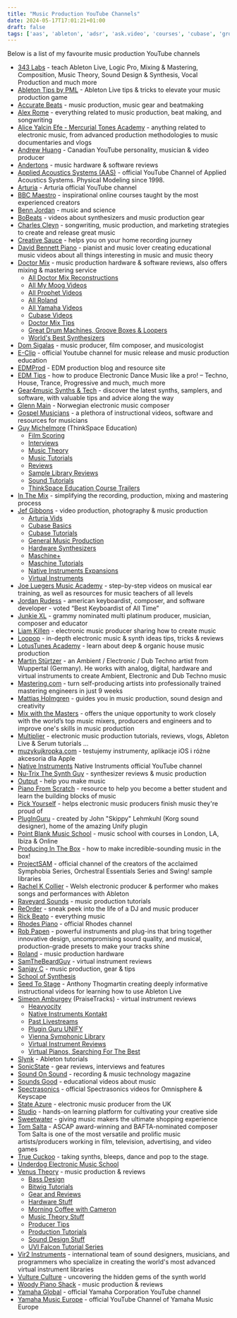 ```yaml
---
title: "Music Production YouTube Channels"
date: 2024-05-17T17:01:21+01:00
draft: false
tags: ['aas', 'ableton', 'adsr', 'ask.video', 'courses', 'cubase', 'groove3', 'logic pro', 'maschine', 'music production', 'music theory', 'native instruments', 'piano', 'pianote', 'serum', 'steinberg', 'training', 'youtube']
---
```


Below is a list of my favourite music production YouTube channels
- [343 Labs](https://www.youtube.com/@343labs) - teach Ableton Live, Logic Pro, Mixing & Mastering, Composition, Music Theory, Sound Design & Synthesis, Vocal Production and much more
- [Ableton Tips by PML](https://www.youtube.com/@abletontips) - Ableton Live tips & tricks to elevate your music production game
- [Accurate Beats](https://www.youtube.com/@AccurateBeats/) - music production, music gear and beatmaking
- [Alex Rome](https://www.youtube.com/@AlexRome) - everything related to music production, beat making, and songwriting
- [Alice Yalcin Efe - Mercurial Tones Academy](https://www.youtube.com/@Alice-Efe/videos) - anything related to electronic music, from advanced production methodologies to music documentaries and vlogs
- [Andrew Huang](https://www.youtube.com/@andrewhuang/) - Canadian YouTube personality, musician & video producer
- [Andertons](https://www.youtube.com/@AndertonsKeyboardDept/) - music hardware & software reviews
- [Applied Acoustics Systems (AAS)](https://www.youtube.com/@AASphysicalmodeling/) - official YouTube Channel of Applied Acoustics Systems. Physical Modeling since 1998.
- [Arturia](https://www.youtube.com/@ArturiaOfficial/) - Arturia official YouTube channel
- [BBC Maestro](https://www.youtube.com/@BBCMaestro/) - inspirational online courses taught by the most experienced creators
- [Benn Jordan](https://www.youtube.com/@BennJordan) - music and science
- [BoBeats](https://www.youtube.com/@BoBeats/) - videos about synthesizers and music production gear
- [Charles Cleyn](https://www.youtube.com/@CharlesCleyn/) - songwriting, music production, and marketing strategies to create and release great music
- [Creative Sauce](https://www.youtube.com/@CreativeSauce/) - helps you on your home recording journey
- [David Bennett Piano](https://www.youtube.com/@DavidBennettPiano) - pianist and music lover creating educational music videos about all things interesting in music and music theory
- [Doctor Mix](https://www.youtube.com/@Doctormix/) - music production hardware & software reviews, also offers mixing & mastering service
  - [All Doctor Mix Reconstructions](https://www.youtube.com/playlist?list=PL3zIryVDCWcUooR1ybCmKbhfBaMjvYYs5)
  - [All My Moog Videos](https://www.youtube.com/playlist?list=PL3zIryVDCWcUk13R-w9ZxZC07bJgNI7pC)
  - [All Prophet Videos](https://www.youtube.com/playlist?list=PL3zIryVDCWcWSRe_h-h_Y-5DDPk_F00pz)
  - [All Roland](https://www.youtube.com/playlist?list=PL3zIryVDCWcXXuunX-sN8GW5pUmPmPkw8)
  - [All Yamaha Videos](https://www.youtube.com/playlist?list=PL3zIryVDCWcUXKxC18P2Ez67FpBOxeGE7)
  - [Cubase Videos](https://www.youtube.com/playlist?list=PL3zIryVDCWcXl3rxCau6qFHN2ZcUZBYIq)
  - [Doctor Mix Tips](https://www.youtube.com/playlist?list=PL3zIryVDCWcU8T_qQ0clsK_ch-dR-KHm5)
  - [Great Drum Machines, Groove Boxes & Loopers](https://www.youtube.com/playlist?list=PL3zIryVDCWcUfwdjjUdgZTbyHvO6Jzd62)
  - [World's Best Synthesizers](https://www.youtube.com/playlist?list=PL3zIryVDCWcXtMRY-5M-WIAjpPufXT9hn)
- [Dom Sigalas](https://www.youtube.com/@DomSigalas/) - music producer, film composer, and musicologist
- [E-Clip](https://www.youtube.com/@EClipChannel) - official Youtube channel for music release and music production education
- [EDMProd](https://www.youtube.com/@EDMProd) - EDM production blog and resource site
- [EDM Tips](https://www.youtube.com/@EDMTips/) - how to produce Electronic Dance Music like a pro! – Techno, House, Trance, Progressive and much, much more
- [Gear4music Synths & Tech](https://www.youtube.com/@Gear4musicSynthsTech) - discover the latest synths, samplers, and software, with valuable tips and advice along the way
- [Glenn Main](https://www.youtube.com/channel/UCVUvMnJP25iVLn8ixbiWOuA/) - Norwegian electronic music composer
- [Gospel Musicians](https://www.youtube.com/@GospelMusicians/) - a plethora of instructional videos, software and resources for musicians
- [Guy Michelmore](https://www.youtube.com/@ThinkSpaceEducation/) (ThinkSpace Education)
  - [Film Scoring](https://www.youtube.com/playlist?list=PLH1Kp5ewZe_SHq6gQihnjF07gt6GGB76T)
  - [Interviews](https://www.youtube.com/playlist?list=PLH1Kp5ewZe_TlOgc-sxeyqh7bgQy7k_ZB)
  - [Music Theory](https://www.youtube.com/playlist?list=PLH1Kp5ewZe_TP3CMB6LBw9ZjRCduyqoqj)
  - [Music Tutorials](https://www.youtube.com/playlist?list=PLH1Kp5ewZe_SZJ8ntw615PZb0TwrzC2EG)
  - [Reviews](https://www.youtube.com/playlist?list=PLH1Kp5ewZe_Sht3Z57_aUnZ1yu-14-LR2)
  - [Sample Library Reviews](https://www.youtube.com/playlist?list=PLH1Kp5ewZe_RWKVxOfjpRVTEbYr2YqGjM)
  - [Sound Tutorials](https://www.youtube.com/playlist?list=PLH1Kp5ewZe_SICOvowdV779wKDHpniznl)
  - [ThinkSpace Education Course Trailers](https://www.youtube.com/playlist?list=PLH1Kp5ewZe_S8ovquxXreMj9BA8fWTW8y)
- [In The Mix](https://www.youtube.com/@inthemix/) - simplifying the recording, production, mixing and mastering process
- [Jef Gibbons](https://www.youtube.com/@jefgibbons/) - video production, photography & music production
  - [Arturia Vids](https://www.youtube.com/playlist?list=PLVqwsSRt4jtYT20yxBCpuOyt4hLJh0D7L)
  - [Cubase Basics](https://www.youtube.com/playlist?list=PLVqwsSRt4jtZ5SF5i0E-NFVyxiTND11ES)
  - [Cubase Tutorials](https://www.youtube.com/playlist?list=PLVqwsSRt4jtayXXmd79-BcJ9qAVhUPWbZ)
  - [General Music Production](https://www.youtube.com/playlist?list=PLVqwsSRt4jtbCQKqCzTM8s4cHq0CLuh72)
  - [Hardware Synthesizers](https://www.youtube.com/playlist?list=PLVqwsSRt4jtacg4_PJkWOlzPUh1wDM9ss)
  - [Maschine+](https://www.youtube.com/playlist?list=PLVqwsSRt4jtY0SnXz_uYof6qsBsH6KB4w)
  - [Maschine Tutorials](https://www.youtube.com/playlist?list=PLVqwsSRt4jtb6o0kJIL48xWk_NvStdiWu)
  - [Native Instruments Expansions](https://www.youtube.com/playlist?list=PLVqwsSRt4jtZ1mLFZIZunHIm_D6iJep2c)
  - [Virtual Instruments](https://www.youtube.com/playlist?list=PLVqwsSRt4jtbeibrLyuz4r9_svrTfEJ3S)
- [Joe Luegers Music Academy](https://www.youtube.com/@joeluegersmusicacademy) - step-by-step videos on musical ear training, as well as resources for music teachers of all levels
- [Jordan Rudess](https://www.youtube.com/@JordanRudessKeys/) - american keyboardist, composer, and software developer - voted “Best Keyboardist of All Time”
- [Junkie XL](https://www.youtube.com/channel/UCor9SN3lpO-BT2aBvAwBptw) - grammy nominated multi platinum producer, musician, composer and educator
- [Liam Killen](https://www.youtube.com/channel/UCcDhRSTD-ba6Di5Kt9gy68g) - electronic music producer sharing how to create music
- [Loopop](https://www.youtube.com/@loopop/) - in-depth electronic music & synth ideas tips, tricks & reviews
- [LotusTunes Academy](https://www.youtube.com/@lotustunesacademy/) - learn about deep & organic house music production
- [Martin Stürtzer](https://www.youtube.com/channel/UCGSSFkUjSBpDzA1aD4yq1zw) - an Ambient / Electronic / Dub Techno artist from Wuppertal (Germany). He works with analog, digital, hardware and virtual instruments to create Ambient, Electronic and Dub Techno music
- [Mastering․com](https://www.youtube.com/@masteringcom/) - turn self-producing artists into professionally trained mastering engineers in just 9 weeks
- [Mattias Holmgren](https://www.youtube.com/@MattiasHolmgren/) - guides you in music production, sound design and creativity
- [Mix with the Masters](https://www.youtube.com/@mixwiththemasters/) - offers the unique opportunity to work closely with the world’s top music mixers, producers and engineers and to improve one's skills in music production
- [Multiplier](https://www.youtube.com/@MultiplierSounds/) - electronic music production tutorials, reviews, vlogs, Ableton Live & Serum tutorials ...
- [muzykujkropka.com](https://www.youtube.com/@muzykujkropkacom) - testujemy instrumenty, aplikacje iOS i różne akcesoria dla Apple
- [Native Instruments](https://www.youtube.com/@NativeInstruments/) Native Instruments official YouTube channel
- [Nu-Trix The Synth Guy](https://www.youtube.com/channel/UCgHC3J__UPXEcJOqC089Nnw/) - synthesizer reviews & music production
- [Output](https://www.youtube.com/@Outputsounds) - help you make music
- [Piano From Scratch](https://www.youtube.com/@PianoFromScratch/) - resource to help you become a better student and learn the building blocks of music
- [Pick Yourself](https://www.youtube.com/@pickyourselfofficial/) - helps electronic music producers finish music they're proud of
- [PlugInGuru](https://www.youtube.com/@PlugInGuruVideo/) - created by John "Skippy" Lehmkuhl (Korg sound designer), home of the amazing Unify plugin
- [Point Blank Music School](https://www.youtube.com/@PointBlankMusicSchool/) - music school with courses in London, LA, Ibiza & Online
- [Producing In The Box](https://www.youtube.com/@ProducingInTheBox/) - how to make incredible-sounding music in the box!
- [ProjectSAM](https://www.youtube.com/@ProjectSAMCinematicSampling/) - official channel of the creators of the acclaimed Symphobia Series, Orchestral Essentials Series and Swing! sample libraries
- [Rachel K Collier](https://youtube.com/@RachelKCollierRKC/) - Welsh electronic producer & performer who makes songs and performances with Ableton
- [Raveyard Sounds](https://www.youtube.com/@raveyardsounds/) - music production tutorials
- [ReOrder](https://www.youtube.com/@reorderdj/) - sneak peek into the life of a DJ and music producer
- [Rick Beato](https://www.youtube.com/@RickBeato/) - everything music
- [Rhodes Piano](https://www.youtube.com/@rhodesmusic/) - official Rhodes channel
- [Rob Papen](https://www.youtube.com/@RobPapen/) - powerful instruments and plug-ins that bring together innovative design, uncompromising sound quality, and musical, production-grade presets to make your tracks shine
- [Roland](https://www.youtube.com/@rolandglobal/) - music production hardware
- [SamTheBeardGuy](https://www.youtube.com/@SamTheBeardGuy/) - virtual instrument reviews
- [Sanjay C](https://www.youtube.com/@SanjayC/) - music production, gear & tips
- [School of Synthesis](https://www.youtube.com/@SchoolofSynthesis/)
- [Seed To Stage](https://www.youtube.com/@SeedtoStage/) - Anthony Thogmartin creating deeply informative instructional videos for learning how to use Ableton Live
- [Simeon Amburgey](https://www.youtube.com/@PraiseTracks/) (PraiseTracks) - virtual instrument reviews
  - [Heavyocity](https://www.youtube.com/playlist?list=PLygzRhYzPtHgcyBujZk3Vw8HDG23KCuxP)
  - [Native Instruments Kontakt](https://www.youtube.com/playlist?list=PLygzRhYzPtHgz_6OjiO649n-yVz60h1UY)
  - [Past Livestreams](https://www.youtube.com/playlist?list=PLygzRhYzPtHgaX1B7DPTUm5tfc291g0BY)
  - [Plugin Guru UNIFY](https://www.youtube.com/playlist?list=PLygzRhYzPtHjLYeCfW2_HUW3wIuKmkq6S)
  - [Vienna Symphonic Library](https://www.youtube.com/playlist?list=PLygzRhYzPtHhKIB5ETO5UtE68qWfEd9nE)
  - [Virtual Instrument Reviews](https://www.youtube.com/playlist?list=PLygzRhYzPtHj2SKSRkWMQ89QAeVzug_uG)
  - [Virtual Pianos, Searching For The Best](https://www.youtube.com/playlist?list=PLygzRhYzPtHg84vRu53QlJEXbsMnIpDlF)
- [Slynk](https://www.youtube.com/@Slynk/) - Ableton tutorials
- [SonicState](https://www.youtube.com/@sonicstate/) - gear reviews, interviews and features
- [Sound On Sound](https://www.youtube.com/@soundonsound/) - recording & music technology magazine
- [Sounds Good](https://www.youtube.com/@SoundsGoodChannel) - educational videos about music
- [Spectrasonics](https://www.youtube.com/@SpectrasonicsVIDEO/) - official Spectrasonics videos for Omnisphere & Keyscape
- [State Azure](https://www.youtube.com/channel/UClKIjbgtWGzHtXhBDS_I0pg/) - electronic music producer from the UK
- [Studio](https://www.youtube.com/@Studio) - hands-on learning platform for cultivating your creative side
- [Sweetwater](https://www.youtube.com/@sweetwater/) - giving music makers the ultimate shopping experience
- [Tom Salta](https://www.youtube.com/@TomSalta/) - ASCAP award-winning and BAFTA-nominated composer Tom Salta is one of the most versatile and prolific music artists/producers working in film, television, advertising, and video games
- [True Cuckoo](https://www.youtube.com/@truecuckoo/) - taking synths, bleeps, dance and pop to the stage.
- [Underdog Electronic Music School](https://www.youtube.com/@OscarUnderdog/)
- [Venus Theory](https://www.youtube.com/@VenusTheory/) - music production & reviews
  - [Bass Design](https://www.youtube.com/playlist?list=PLCXbZyyqusu3KEmHHYe_xd8G3Sf39FDP1)
  - [Bitwig Tutorials](https://www.youtube.com/playlist?list=PLCXbZyyqusu1QG-b9JVrHru5iZhx6Z9tK)
  - [Gear and Reviews](https://www.youtube.com/playlist?list=PLCXbZyyqusu2nxZPVTN1IuKfwseJVUT9z)
  - [Hardware Stuff](https://www.youtube.com/playlist?list=PLCXbZyyqusu1mgkpnnVcbpTyMBVanKp9T)
  - [Morning Coffee with Cameron](https://www.youtube.com/playlist?list=PLCXbZyyqusu2dL1MBaH0fHHdxyruUj-5z)
  - [Music Theory Stuff](https://www.youtube.com/playlist?list=PLCXbZyyqusu1eXgstWgtAldOrYHvhj9ks)
  - [Producer Tips](https://www.youtube.com/playlist?list=PLCXbZyyqusu1CjTZnl2jyB7VCybQn418p)
  - [Production Tutorials](https://www.youtube.com/playlist?list=PLCXbZyyqusu088kO-bfY1K3mretiVej_2)
  - [Sound Design Stuff](https://www.youtube.com/playlist?list=PLCXbZyyqusu3LP2Qk2p6ZwrLLjnNLZGZE)
  - [UVI Falcon Tutorial Series](https://www.youtube.com/playlist?list=PLCXbZyyqusu1Q3DCU1rWUZjZ75gfahK8y)
- [Vir2 Instruments](https://www.youtube.com/@vir2instruments) - international team of sound designers, musicians, and programmers who specialize in creating the world's most advanced virtual instrument libraries
- [Vulture Culture](https://www.youtube.com/@VultureCulture/) - uncovering the hidden gems of the synth world
- [Woody Piano Shack](https://www.youtube.com/@WoodyPianoShack/) - music production & reviews
- [Yamaha Global](https://www.youtube.com/@yamahaglobal) - official Yamaha Corporation YouTube channel
- [Yamaha Music Europe](https://www.youtube.com/@YamahaMusicEurope) - official YouTube Channel of Yamaha Music Europe
